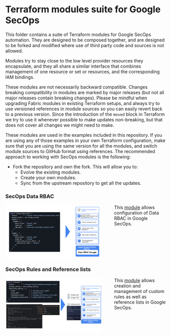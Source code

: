 # Terraform modules suite for Google SecOps

This folder contains a suite of Terraform modules for Google SecOps automation. They are designed to be composed together, and are designed to be forked and modified where use of third party code and sources is not allowed.

Modules try to stay close to the low level provider resources they encapsulate, and they all share a similar interface that combines management of one resource or set or resources, and the corresponding IAM bindings.

These modules are not necessarily backward compatible. Changes breaking compatibility in modules are marked by major releases (but not all major releases contain breaking changes). Please be mindful when upgrading Fabric modules in existing Terraform setups, and always try to use versioned references in module sources so you can easily revert back to a previous version. Since the introduction of the `moved` block in Terraform we try to use it whenever possible to make updates non-breaking, but that does not cover all changes we might need to make.

These modules are used in the examples included in this repository. If you are using any of those examples in your own Terraform configuration, make sure that you are using the same version for all the modules, and switch module sources to GitHub format using references. 
The recommended approach to working with SecOps modules is the following:

- Fork the repository and own the fork. This will allow you to:
    - Evolve the existing modules.
    - Create your own modules.
    - Sync from the upstream repository to get all the updates.

### SecOps Data RBAC

<a href="./secops-data-rbac/" title="SecOps Data RBAC"><img src="./secops-data-rbac/images/diagram.png" align="left" width="300px"></a> <p style="margin-left: 340px"> <p style="margin-left: 340px">This [module](./secops-data-rbac) allows configuration of Data RBAC in Google SecOps.</p>

<br clear="left">

### SecOps Rules and Reference lists

<a href="./secops-rules/" title="SecOps Rules"><img src="./secops-rules/images/diagram.png" align="left" width="300px"></a> <p style="margin-left: 340px">This [module](./secops-rules) allows creation and management of custom rules as well as reference lists in Google SecOps.</p>

<br clear="left">